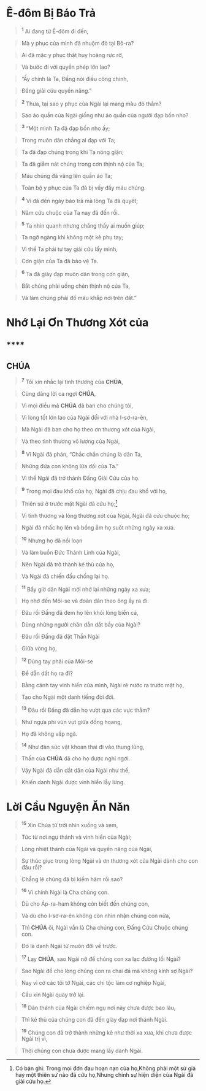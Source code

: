 # Ê-đôm Bị Báo Trả

> <sup><b>1</b></sup> Ai đang từ Ê-đôm đi đến,
>


> Mà y phục của mình đã nhuộm đỏ tại Bô-ra?
>


> Ai đã mặc y phục thật huy hoàng rực rỡ,
>


> Và bước đi với quyền phép lớn lao?
>


> “Ấy chính là Ta, Đấng nói điều công chính,
>


> Đấng giải cứu quyền năng.”
>


> <sup><b>2</b></sup> Thưa, tại sao y phục của Ngài lại mang màu đỏ thắm?
>


> Sao áo quần của Ngài giống như áo quần của người đạp bồn nho?
>


> <sup><b>3</b></sup> “Một mình Ta đã đạp bồn nho ấy;
>


> Trong muôn dân chẳng ai đạp với Ta;
>


> Ta đã đạp chúng trong khi Ta nóng giận;
>


> Ta đã giẫm nát chúng trong cơn thịnh nộ của Ta;
>


> Máu chúng đã văng lên quần áo Ta;
>


> Toàn bộ y phục của Ta đã bị vấy đầy máu chúng.
>


> <sup><b>4</b></sup> Vì đã đến ngày báo trả mà lòng Ta đã quyết;
>


> Năm cứu chuộc của Ta nay đã đến rồi.
>


> <sup><b>5</b></sup> Ta nhìn quanh nhưng chẳng thấy ai muốn giúp;
>


> Ta ngỡ ngàng khi không một kẻ phụ tay;
>


> Vì thế Ta phải tự tay giải cứu lấy mình,
>


> Cơn giận của Ta đã bảo vệ Ta.
>


> <sup><b>6</b></sup> Ta đã giày đạp muôn dân trong cơn giận,
>


> Bắt chúng phải uống chén thịnh nộ của Ta,
>


> Và làm chúng phải đổ máu khắp nơi trên đất.”
>


# Nhớ Lại Ơn Thương Xót của

## ****

## CHÚA

> <sup><b>7</b></sup> Tôi xin nhắc lại tình thương của **CHÚA**,
>


> Cùng dâng lời ca ngợi **CHÚA**,
>


> Vì mọi điều mà **CHÚA** đã ban cho chúng tôi,
>


> Vì lòng tốt lớn lao của Ngài đối với nhà I-sơ-ra-ên,
>


> Mà Ngài đã ban cho họ theo ơn thương xót của Ngài,
>


> Và theo tình thương vô lượng của Ngài,
>


> <sup><b>8</b></sup> Vì Ngài đã phán, “Chắc chắn chúng là dân Ta,
>


> Những đứa con không lừa dối của Ta.”
>


> Vì thế Ngài đã trở thành Đấng Giải Cứu của họ.
>


> <sup><b>9</b></sup> Trong mọi đau khổ của họ, Ngài đã chịu đau khổ với họ,
>


> Thiên sứ ở trước mặt Ngài đã cứu họ;[^1]
>


> Vì tình thương và lòng thương xót của Ngài, Ngài đã cứu chuộc họ;
>


> Ngài đã nhấc họ lên và bồng ẵm họ suốt những ngày xa xưa.
>


> <sup><b>10</b></sup> Nhưng họ đã nổi loạn
>


> Và làm buồn Đức Thánh Linh của Ngài,
>


> Nên Ngài đã trở thành kẻ thù của họ,
>


> Và Ngài đã chiến đấu chống lại họ.
>


> <sup><b>11</b></sup> Bấy giờ dân Ngài mới nhớ lại những ngày xa xưa;
>


> Họ nhớ đến Môi-se và đoàn dân theo ông ấy ra đi.
>


> Đâu rồi Đấng đã đem họ lên khỏi lòng biển cả,
>


> Dùng những người chăn dẫn dắt bầy của Ngài?
>


> Đâu rồi Đấng đã đặt Thần Ngài
>


> Giữa vòng họ,
>


> <sup><b>12</b></sup> Dùng tay phải của Môi-se
>


> Để dẫn dắt họ ra đi?
>


> Bằng cánh tay vinh hiển của mình, Ngài rẽ nước ra trước mặt họ,
>


> Tạo cho Ngài một danh tiếng đời đời.
>


> <sup><b>13</b></sup> Đâu rồi Đấng đã dẫn họ vượt qua các vực thẳm?
>


> Như ngựa phi vùn vụt giữa đồng hoang,
>


> Họ đã không vấp ngã.
>


> <sup><b>14</b></sup> Như đàn súc vật khoan thai đi vào thung lũng,
>


> Thần của **CHÚA** đã cho họ được nghỉ ngơi.
>


> Vậy Ngài đã dẫn dắt dân của Ngài như thế,
>


> Khiến danh Ngài được vinh hiển lẫy lừng.
>


# Lời Cầu Nguyện Ăn Năn

> <sup><b>15</b></sup> Xin Chúa từ trời nhìn xuống và xem,
>


> Tức từ nơi ngự thánh và vinh hiển của Ngài;
>


> Lòng nhiệt thành của Ngài và quyền năng của Ngài,
>


> Sự thúc giục trong lòng Ngài và ơn thương xót của Ngài dành cho con đâu rồi?
>


> Chẳng lẽ chúng đã bị kiềm hãm rồi sao?
>


> <sup><b>16</b></sup> Vì chính Ngài là Cha chúng con.
>


> Dù cho Áp-ra-ham không còn biết đến chúng con,
>


> Và dù cho I-sơ-ra-ên không còn nhìn nhận chúng con nữa,
>


> Thì **CHÚA** ôi, Ngài vẫn là Cha chúng con, Đấng Cứu Chuộc chúng con.
>


> Đó là danh Ngài từ muôn đời về trước.
>


> <sup><b>17</b></sup> Lạy **CHÚA**, sao Ngài nỡ để chúng con xa lạc đường lối Ngài?
>


> Sao Ngài để cho lòng chúng con ra chai đá mà không kính sợ Ngài?
>


> Nay vì cớ các tôi tớ Ngài, các chi tộc làm cơ nghiệp Ngài,
>


> Cầu xin Ngài quay trở lại.
>


> <sup><b>18</b></sup> Dân thánh của Ngài chiếm ngụ nơi này chưa được bao lâu,
>


> Thì kẻ thù của chúng con đã đến giày đạp nơi thánh Ngài.
>


> <sup><b>19</b></sup> Chúng con đã trở thành những kẻ như thời xa xưa, khi chưa được Ngài trị vì,
>


> Thời chúng con chưa được mang lấy danh Ngài.
>

[^1]: Có bản ghi: Trong mọi đớn đau hoạn nạn của họ,Không phải một sứ giả hay một thiên sứ nào đã cứu họ,Nhưng chính sự hiện diện của Ngài đã giải cứu họ.